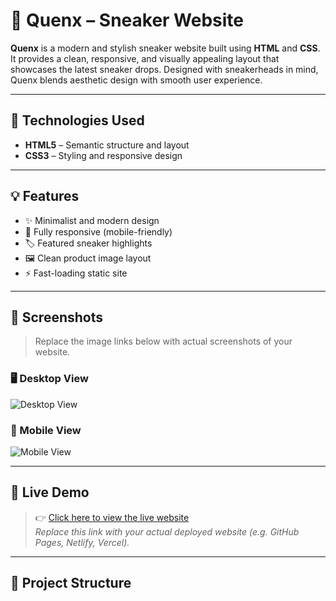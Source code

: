 # 👟 Quenx – Sneaker Website

**Quenx** is a modern and stylish sneaker website built using **HTML** and **CSS**. It provides a clean, responsive, and visually appealing layout that showcases the latest sneaker drops. Designed with sneakerheads in mind, Quenx blends aesthetic design with smooth user experience.

---

## 🔧 Technologies Used

- **HTML5** – Semantic structure and layout
- **CSS3** – Styling and responsive design

---

## 💡 Features

- ✨ Minimalist and modern design
- 📱 Fully responsive (mobile-friendly)
- 🏷️ Featured sneaker highlights
- 🖼️ Clean product image layout
- ⚡ Fast-loading static site

---

## 📸 Screenshots

> Replace the image links below with actual screenshots of your website.

### 🖥️ Desktop View
![Desktop View](https://via.placeholder.com/800x450.png?text=Desktop+Screenshot)

### 📱 Mobile View
![Mobile View](https://via.placeholder.com/400x800.png?text=Mobile+Screenshot)

---

## 🚀 Live Demo

> 👉 [Click here to view the live website](https://your-live-demo-link.com)  
_Replace this link with your actual deployed website (e.g. GitHub Pages, Netlify, Vercel)._

---

## 📂 Project Structure

